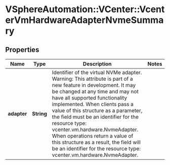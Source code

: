 # VSphereAutomation::VCenter::VcenterVmHardwareAdapterNvmeSummary

## Properties
Name | Type | Description | Notes
------------ | ------------- | ------------- | -------------
**adapter** | **String** | Identifier of the virtual NVMe adapter. Warning: This attribute is part of a new feature in development. It may be changed at any time and may not have all supported functionality implemented. When clients pass a value of this structure as a parameter, the field must be an identifier for the resource type: vcenter.vm.hardware.NvmeAdapter. When operations return a value of this structure as a result, the field will be an identifier for the resource type: vcenter.vm.hardware.NvmeAdapter. | 


